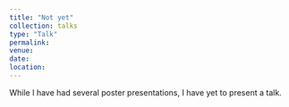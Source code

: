 ```yaml
---
title: "Not yet"
collection: talks
type: "Talk"
permalink: 
venue: 
date: 
location:
---
```


While I have had several poster presentations, I have yet to present a talk.
